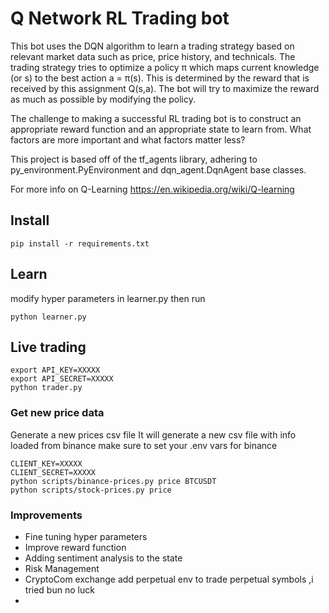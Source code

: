 # Q Network RL Trading bot

This bot uses the DQN algorithm to learn a trading strategy based on relevant market data such as price, price history, and technicals. The trading strategy tries to optimize a policy π which maps current knowledge (or s) to the best action a = π(s). This is determined by the reward that is received by this assignment Q(s,a). The bot will try to maximize the reward as much as possible by modifying the policy.
 
The challenge to making a successful RL trading bot is to construct an appropriate reward function and an appropriate state to learn from. 
What factors are more important and what factors matter less?

This project is based off of the tf_agents library, adhering to py_environment.PyEnvironment and dqn_agent.DqnAgent base classes.

For more info on Q-Learning
https://en.wikipedia.org/wiki/Q-learning

## Install
```
pip install -r requirements.txt 
```

## Learn 
modify hyper parameters in learner.py
then run
```
python learner.py
```

## Live trading 
```
export API_KEY=XXXXX
export API_SECRET=XXXXX
python trader.py
```

### Get new price data
Generate a new prices csv file
It will generate a new csv file with info loaded from binance
make sure to set your .env vars for binance
```
CLIENT_KEY=XXXXX
CLIENT_SECRET=XXXXX
python scripts/binance-prices.py price BTCUSDT
python scripts/stock-prices.py price 
```

### Improvements
- Fine tuning hyper parameters
- Improve reward function
- Adding sentiment analysis to the state
- Risk Management
- CryptoCom exchange add perpetual env to trade perpetual symbols ,i tried bun no luck
- 
